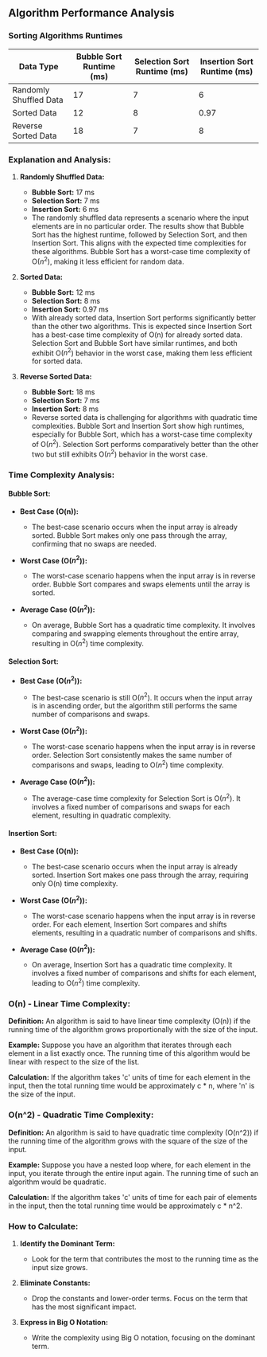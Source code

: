 ## Algorithm Performance Analysis

### Sorting Algorithms Runtimes

| Data Type              | Bubble Sort Runtime (ms) | Selection Sort Runtime (ms) | Insertion Sort Runtime (ms) |
| ---------------------- | ------------------------ | --------------------------- | --------------------------- |
| Randomly Shuffled Data | 17                       | 7                           | 6                           |
| Sorted Data            | 12                       | 8                           | 0.97                        |
| Reverse Sorted Data    | 18                       | 7                           | 8                           |

### Explanation and Analysis:

1. **Randomly Shuffled Data:**
   - **Bubble Sort:** 17 ms
   - **Selection Sort:** 7 ms
   - **Insertion Sort:** 6 ms
   - The randomly shuffled data represents a scenario where the input elements are in no particular order. The results show that Bubble Sort has the highest runtime, followed by Selection Sort, and then Insertion Sort. This aligns with the expected time complexities for these algorithms. Bubble Sort has a worst-case time complexity of O($n^2$), making it less efficient for random data.

2. **Sorted Data:**
   - **Bubble Sort:** 12 ms
   - **Selection Sort:** 8 ms
   - **Insertion Sort:** 0.97 ms
   - With already sorted data, Insertion Sort performs significantly better than the other two algorithms. This is expected since Insertion Sort has a best-case time complexity of O(n) for already sorted data. Selection Sort and Bubble Sort have similar runtimes, and both exhibit O($n^2$) behavior in the worst case, making them less efficient for sorted data.

3. **Reverse Sorted Data:**
   - **Bubble Sort:** 18 ms
   - **Selection Sort:** 7 ms
   - **Insertion Sort:** 8 ms
   - Reverse sorted data is challenging for algorithms with quadratic time complexities. Bubble Sort and Insertion Sort show high runtimes, especially for Bubble Sort, which has a worst-case time complexity of O($n^2$). Selection Sort performs comparatively better than the other two but still exhibits O($n^2$) behavior in the worst case.

### Time Complexity Analysis:

#### Bubble Sort:

- **Best Case (O(n)):**
  - The best-case scenario occurs when the input array is already sorted. Bubble Sort makes only one pass through the array, confirming that no swaps are needed.

- **Worst Case (O($n^2$)):**
  - The worst-case scenario happens when the input array is in reverse order. Bubble Sort compares and swaps elements until the array is sorted.

- **Average Case (O($n^2$)):**
  - On average, Bubble Sort has a quadratic time complexity. It involves comparing and swapping elements throughout the entire array, resulting in O($n^2$) time complexity.

#### Selection Sort:

- **Best Case (O($n^2$)):**
  - The best-case scenario is still O($n^2$). It occurs when the input array is in ascending order, but the algorithm still performs the same number of comparisons and swaps.

- **Worst Case (O($n^2$)):**
  - The worst-case scenario happens when the input array is in reverse order. Selection Sort consistently makes the same number of comparisons and swaps, leading to O($n^2$) time complexity.

- **Average Case (O($n^2$)):**
  - The average-case time complexity for Selection Sort is O($n^2$). It involves a fixed number of comparisons and swaps for each element, resulting in quadratic complexity.

#### Insertion Sort:

- **Best Case (O(n)):**
  - The best-case scenario occurs when the input array is already sorted. Insertion Sort makes one pass through the array, requiring only O(n) time complexity.

- **Worst Case (O($n^2$)):**
  - The worst-case scenario happens when the input array is in reverse order. For each element, Insertion Sort compares and shifts elements, resulting in a quadratic number of comparisons and shifts.

- **Average Case (O($n^2$)):**
  - On average, Insertion Sort has a quadratic time complexity. It involves a fixed number of comparisons and shifts for each element, leading to O($n^2$) time complexity.

### O(n) - Linear Time Complexity:

**Definition:** An algorithm is said to have linear time complexity (O(n)) if the running time of the algorithm grows proportionally with the size of the input.

**Example:** Suppose you have an algorithm that iterates through each element in a list exactly once. The running time of this algorithm would be linear with respect to the size of the list.

**Calculation:** If the algorithm takes 'c' units of time for each element in the input, then the total running time would be approximately c * n, where 'n' is the size of the input.

### O(n^2) - Quadratic Time Complexity:

**Definition:** An algorithm is said to have quadratic time complexity (O(n^2)) if the running time of the algorithm grows with the square of the size of the input.

**Example:** Suppose you have a nested loop where, for each element in the input, you iterate through the entire input again. The running time of such an algorithm would be quadratic.

**Calculation:** If the algorithm takes 'c' units of time for each pair of elements in the input, then the total running time would be approximately c * n^2.

### How to Calculate:

1. **Identify the Dominant Term:**
   - Look for the term that contributes the most to the running time as the input size grows.

2. **Eliminate Constants:**
   - Drop the constants and lower-order terms. Focus on the term that has the most significant impact.

3. **Express in Big O Notation:**
   - Write the complexity using Big O notation, focusing on the dominant term.



